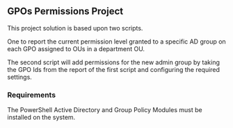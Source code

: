 ## GPOs Permissions Project

This project solution is based upon two scripts. 

One to report the current permission level granted to a specific AD group on each GPO assigned to OUs in a department OU.

The second script will add permissions for the new admin group by taking the GPO Ids from the report of the first script and configuring the required settings.


### Requirements

The PowerShell Active Directory and Group Policy Modules must be installed on the system.


